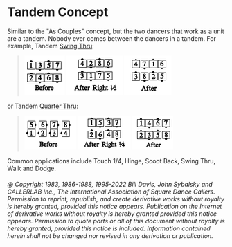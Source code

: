 
# Tandem Concept

Similar to the "As Couples" concept, but the two dancers
that work as a unit are a tandem. Nobody ever comes
between the dancers in a tandem. For example, 
Tandem [Swing Thru](../b2/swing_thru.md):

> 
> ![alt](tandem_concept_1a.png)
> ![alt](tandem_concept_1b.png)
> ![alt](tandem_concept_1c.png)
> 

or Tandem [Quarter Thru](../a1/quarter_thru.md):

> 
> ![alt](tandem_concept_2a.png)
> ![alt](tandem_concept_2b.png)
> ![alt](tandem_concept_2c.png)
> 

Common applications include Touch 1/4, Hinge, Scoot Back, Swing Thru, Walk and Dodge.

###### @ Copyright 1983, 1986-1988, 1995-2022 Bill Davis, John Sybalsky and CALLERLAB Inc., The International Association of Square Dance Callers. Permission to reprint, republish, and create derivative works without royalty is hereby granted, provided this notice appears. Publication on the Internet of derivative works without royalty is hereby granted provided this notice appears. Permission to quote parts or all of this document without royalty is hereby granted, provided this notice is included. Information contained herein shall not be changed nor revised in any derivation or publication.
